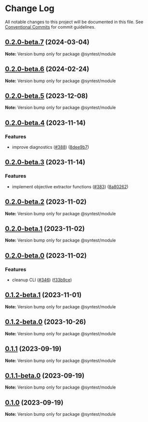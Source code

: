 # Change Log

All notable changes to this project will be documented in this file.
See [Conventional Commits](https://conventionalcommits.org) for commit guidelines.

## [0.2.0-beta.7](https://github.com/syntest-framework/syntest-framework/compare/@syntest/module@0.2.0-beta.6...@syntest/module@0.2.0-beta.7) (2024-03-04)

**Note:** Version bump only for package @syntest/module

## [0.2.0-beta.6](https://github.com/syntest-framework/syntest-framework/compare/@syntest/module@0.2.0-beta.5...@syntest/module@0.2.0-beta.6) (2024-02-24)

**Note:** Version bump only for package @syntest/module

## [0.2.0-beta.5](https://github.com/syntest-framework/syntest-framework/compare/@syntest/module@0.2.0-beta.4...@syntest/module@0.2.0-beta.5) (2023-12-08)

**Note:** Version bump only for package @syntest/module

## [0.2.0-beta.4](https://github.com/syntest-framework/syntest-framework/compare/@syntest/module@0.2.0-beta.3...@syntest/module@0.2.0-beta.4) (2023-11-14)

### Features

- improve diagnostics ([#388](https://github.com/syntest-framework/syntest-framework/issues/388)) ([8dee9b7](https://github.com/syntest-framework/syntest-framework/commit/8dee9b7c266fc54908c896220084729ac8b2ffe3))

## [0.2.0-beta.3](https://github.com/syntest-framework/syntest-framework/compare/@syntest/module@0.2.0-beta.2...@syntest/module@0.2.0-beta.3) (2023-11-14)

### Features

- implement objective extractor functions ([#383](https://github.com/syntest-framework/syntest-framework/issues/383)) ([8a80262](https://github.com/syntest-framework/syntest-framework/commit/8a80262184a826c9d0ffd37e6a90c95e3acb1327))

## [0.2.0-beta.2](https://github.com/syntest-framework/syntest-framework/compare/@syntest/module@0.2.0-beta.1...@syntest/module@0.2.0-beta.2) (2023-11-02)

**Note:** Version bump only for package @syntest/module

## [0.2.0-beta.1](https://github.com/syntest-framework/syntest-framework/compare/@syntest/module@0.2.0-beta.0...@syntest/module@0.2.0-beta.1) (2023-11-02)

**Note:** Version bump only for package @syntest/module

## [0.2.0-beta.0](https://github.com/syntest-framework/syntest-framework/compare/@syntest/module@0.1.2-beta.1...@syntest/module@0.2.0-beta.0) (2023-11-02)

### Features

- cleanup CLI ([#346](https://github.com/syntest-framework/syntest-framework/issues/346)) ([f33b9ce](https://github.com/syntest-framework/syntest-framework/commit/f33b9ce6e3325d77db0bd5177d161e53a6bc1477))

## [0.1.2-beta.1](https://github.com/syntest-framework/syntest-framework/compare/@syntest/module@0.1.2-beta.0...@syntest/module@0.1.2-beta.1) (2023-11-01)

**Note:** Version bump only for package @syntest/module

## [0.1.2-beta.0](https://github.com/syntest-framework/syntest-framework/compare/@syntest/module@0.1.1...@syntest/module@0.1.2-beta.0) (2023-10-26)

**Note:** Version bump only for package @syntest/module

## [0.1.1](https://github.com/syntest-framework/syntest-framework/compare/@syntest/module@0.1.1-beta.0...@syntest/module@0.1.1) (2023-09-19)

**Note:** Version bump only for package @syntest/module

## [0.1.1-beta.0](https://github.com/syntest-framework/syntest-framework/compare/@syntest/module@0.1.0-beta.22...@syntest/module@0.1.1-beta.0) (2023-09-19)

**Note:** Version bump only for package @syntest/module

## [0.1.0](https://github.com/syntest-framework/syntest-framework/compare/@syntest/module@0.1.0-beta.22...@syntest/module@0.1.0) (2023-09-19)

**Note:** Version bump only for package @syntest/module
